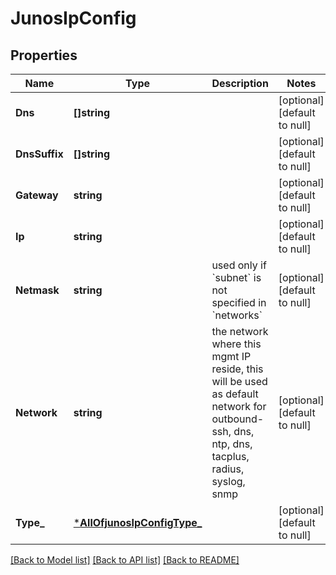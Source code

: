 # JunosIpConfig

## Properties
Name | Type | Description | Notes
------------ | ------------- | ------------- | -------------
**Dns** | **[]string** |  | [optional] [default to null]
**DnsSuffix** | **[]string** |  | [optional] [default to null]
**Gateway** | **string** |  | [optional] [default to null]
**Ip** | **string** |  | [optional] [default to null]
**Netmask** | **string** | used only if &#x60;subnet&#x60; is not specified in &#x60;networks&#x60; | [optional] [default to null]
**Network** | **string** | the network where this mgmt IP reside, this will be used as default network for outbound-ssh, dns, ntp, dns, tacplus, radius, syslog, snmp | [optional] [default to null]
**Type_** | [***AllOfjunosIpConfigType_**](AllOfjunosIpConfigType_.md) |  | [optional] [default to null]

[[Back to Model list]](../README.md#documentation-for-models) [[Back to API list]](../README.md#documentation-for-api-endpoints) [[Back to README]](../README.md)

